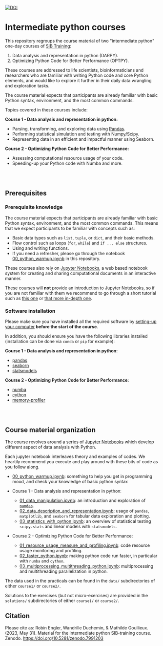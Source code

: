 
[![DOI](https://zenodo.org/badge/DOI/10.5281/zenodo.7991203.svg)](https://doi.org/10.5281/zenodo.7991203)

# Intermediate python courses

This repository regroups the course material of two "intermediate python"
one-day courses of
[SIB Training](https://www.sib.swiss/training/upcoming-training-courses):

 1. Data analysis and representation in python (DARPY).
 2. Optimizing Python Code for Better Performance (OPTPY).

These courses are addressed to life scientists, bioinformaticians and
researchers who are familiar with writing Python code and core Python elements,
and would like to explore it further in their daily data wrangling and
exploration tasks.

The course material expects that participants are already familiar with basic
Python syntax, environment, and the most common commands.

Topics covered in these courses include:

**Course 1 - Data analysis and representation in python:**

* Parsing, transforming, and exploring data using [Pandas](https://pandas.pydata.org).
* Performing statistical simulation and testing with Numpy/Scipy.
* Representing data in an efficient and impactful manner using Seaborn.

**Course 2 - Optimizing Python Code for Better Performance:**

* Assessing computational resource usage of your code.
* Speeding-up your Python code with Numba and more.

<br>
<br>

## Prerequisites

### Prerequisite knowledge

The course material expects that participants are already familiar with basic
Python syntax, environment, and the most common commands. This means that we
expect participants to be familiar with concepts such as:

* Basic data types such as `list`, `tuple`, or `dict`, and their basic methods.
* Flow control such as loops (`for`, `while`) and `if ... else` structures.
* Using and writing functions.
* If you need a refresher, please go through the notebook
  [00_python_warmup.ipynb](00_python_warmup.ipynb) in this repository.

These courses also rely on [Jupyter Notebooks](https://www.jupyter.org), a
web based notebook system for creating and sharing computational documents in
an interactive manner.

These courses will **not** provide an introduction to Jupyter Notebooks, so if
you are not familiar with them we recommend to go through a short tutorial
such as
[this one](https://github.com/sib-swiss/first-steps-with-python-training/blob/master/notebooks/00_jupyter_setup.ipynb)
or [that more in-depth one](https://mybinder.org/v2/gh/ipython/ipython-in-depth/HEAD?urlpath=tree/binder/Index.ipynb).

### Software installation

Please make sure you have installed all the required software by
[setting-up your computer](https://github.com/sib-swiss/first-steps-with-python-training/blob/master/setting_up_your_environment.md)
**before the start of the course**.

In addition, you should ensure you have the following libraries installed
(installation can be done via `conda` or `pip` for example):

**Course 1 - Data analysis and representation in python:**

* [pandas](https://pandas.pydata.org)
* [seaborn](https://seaborn.pydata.org)
* [statsmodels](https://www.statsmodels.org/stable/index.html)

**Course 2 - Optimizing Python Code for Better Performance:**

* [numba](https://numba.pydata.org/)
* [cython](https://pypi.org/project/Cython/)
* [memory-profiler](https://pypi.org/project/memory-profiler/)

<br>
<br>

## Course material organization

The course revolves around a series of
[Jupyter Notebooks](https://www.jupyter.org) which develop different aspect of
data analysis with Python.

Each jupyter notebook interleaves theory and examples of codes. We heartily
recommend you execute and play around with these bits of code as you follow
along.

* [00_python_warmup.ipynb](00_python_warmup.ipynb):
  something to help you get in programming mood, and check your knowledge of
  basic python syntax

* Course 1 - Data analysis and representation in python:
  * [01_data_manipulation.ipynb](course1/01_data_manipulation.ipynb):
    an introduction and exploration of [`pandas`](https://pandas.pydata.org).
  * [02_data_description_and_representation.ipynb](course1/02_data_description_and_representation.ipynb):
    usage of `pandas`, `matplotlib`, and `seaborn` for tabular data exploration
    and plotting.
  * [03_statistics_with_python.ipynb](course1/03_statistics_with_python.ipynb):
    an overview of statistical testing `scipy.stats` and linear models with
    `statsmodels`.

* Course 2 - Optimizing Python Code for Better Performance:
  * [01_resource_usage_measure_and_profiling.ipynb](course2/01_resource_usage_measure_and_profiling.ipynb):
    code resource usage monitoring and profiling.
  * [02_faster_python.ipynb](course2/02_faster_python.ipynb): making python
    code run faster, in particular with `numba` and `cython`.
  * [03_multiprocessing_multithreading_python.ipynb](course2/03_multiprocessing_multithreading_python.ipynb):
    multiprocessing and multithreading parallelization in python.

The data used in the practicals can be found in the `data/` subdirectories of
either `course1/` or `course2/`.

Solutions to the exercises (but not micro-exercises) are provided in the
`solutions/` subdirectories of either `course1/` or `course2/`.

## Citation

Please cite as:
Robin Engler, Wandrille Duchemin, & Mathilde Goullieux. (2023, May 31).
Material for the intermediate python SIB-training course.
Zenodo. <https://doi.org/10.5281/zenodo.7991203>
